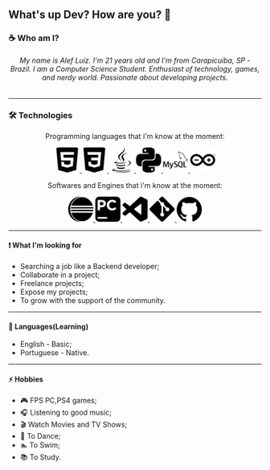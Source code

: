 ## What's up Dev? How are you? 👋

### ☕ Who am I?
<h6 align="center">
My name is Alef Luiz. I'm 21 years old and I'm from Carapicuiba, SP - Brazil. I am a Computer Science Student. Enthusiast of technology, games, and nerdy world. Passionate about developing projects.
</h6>

---

### 🛠 Technologies
<p align="center">Programming languages that i'm know at the moment:</p>
  <p align="center">
   <a href="https://developer.mozilla.org/en-US/docs/Web/HTML">
        <img 
            src="https://github.com/AlefLuiz/AlefLuiz/blob/master/assets/icons/html5.svg" 
            alt="logo HTML5"
            width="50px"
            style="border-radius: 8px;">
   </a>
  <a href="https://developer.mozilla.org/en-US/docs/Archive/CSS3">
        <img 
            src="https://github.com/AlefLuiz/AlefLuiz/blob/master/assets/icons/css3.svg" 
            alt="logo CSS3"
            width="50px"
            style="border-radius: 8px;">
   </a>
  <a href="https://www.java.com/">
        <img 
            src="https://github.com/AlefLuiz/AlefLuiz/blob/master/assets/icons/java.svg" 
            alt="logo Java"
            width="50px"
            style="border-radius: 8px;">
  </a>
  <a href="https://www.python.org/">
        <img 
            src="https://github.com/AlefLuiz/AlefLuiz/blob/master/assets/icons/python.svg" 
            alt="logo MySQL"
            width="50px"
            style="border-radius: 8px;">
   </a>
  <a href="https://www.python.org/">
        <img 
            src="https://github.com/AlefLuiz/AlefLuiz/blob/master/assets/icons/mysql.svg" 
            alt="logo MySQL"
            width="50px"
            style="border-radius: 8px;">
   </a>
   <a href="https://www.arduino.cc/">
        <img 
            src="https://github.com/AlefLuiz/AlefLuiz/blob/master/assets/icons/arduino.svg" 
            alt="logo Arduino"
            width="50px"
            style="border-radius: 8px;">
   </a>
  </p>
  <p align="center">Softwares and Engines that i'm know at the moment:</p>
  <p align="center">
  <a href="https://www.eclipse.org/">
        <img 
            src="https://github.com/AlefLuiz/AlefLuiz/blob/master/assets/icons/eclipseide.svg" 
            alt="logo Eclipse IDE"
            width="50px"
            style="border-radius: 8px;">
   </a>
  <a href="https://www.jetbrains.com/pycharm/">
        <img 
            src="https://github.com/AlefLuiz/AlefLuiz/blob/master/assets/icons/pycharm.svg" 
            alt="logo PyCharm"
            width="50px"
            style="border-radius: 8px;">
   </a>
  <a href="https://code.visualstudio.com/">
        <img 
            src="https://github.com/AlefLuiz/AlefLuiz/blob/master/assets/icons/visualstudiocode.svg" 
            alt="logo VsCode"
            width="50px"
            style="border-radius: 8px;">
   </a>
  <a href="https://git-scm.com/">
        <img 
            src="https://github.com/AlefLuiz/AlefLuiz/blob/master/assets/icons/git.svg" 
            alt="logo Git"
            width="50px"
            style="border-radius: 8px;">
   </a>
  <a href="https://github.com/">
        <img 
            src="https://github.com/AlefLuiz/AlefLuiz/blob/master/assets/icons/github.svg" 
            alt="logo GitHub"
            width="50px"
            style="border-radius: 8px;">
   </a>
  </p>
  
---
  
#### ❗ What I'm looking for

- Searching a job like a Backend developer;
- Collaborate in a project;
- Freelance projects;
- Expose my projects;
- To grow with the support of the community.

---

#### 💬 Languages(Learning)

- English - Basic;
- Portuguese - Native.

---

#### ⚡ Hobbies

- 🎮 FPS PC,PS4 games;
- 🎧 Listening to good music;
- 🎬 Watch Movies and TV Shows;
- 👯 To Dance;
- 🏊 To Swim;
- 📚 To Study.
